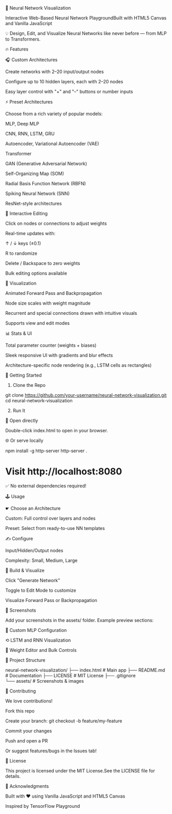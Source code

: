 🧠 Neural Network Visualization

Interactive Web-Based Neural Network PlaygroundBuilt with HTML5 Canvas and Vanilla JavaScript

💡 Design, Edit, and Visualize Neural Networks like never before — from MLP to Transformers.

🔥 Features

🎧️ Custom Architectures

Create networks with 2–20 input/output nodes

Configure up to 10 hidden layers, each with 2–20 nodes

Easy layer control with "+" and "–" buttons or number inputs

⚡ Preset Architectures

Choose from a rich variety of popular models:

MLP, Deep MLP

CNN, RNN, LSTM, GRU

Autoencoder, Variational Autoencoder (VAE)

Transformer

GAN (Generative Adversarial Network)

Self-Organizing Map (SOM)

Radial Basis Function Network (RBFN)

Spiking Neural Network (SNN)

ResNet-style architectures

🎨 Interactive Editing

Click on nodes or connections to adjust weights

Real-time updates with:

↑ / ↓ keys (±0.1)

R to randomize

Delete / Backspace to zero weights

Bulk editing options available

🧪 Visualization

Animated Forward Pass and Backpropagation

Node size scales with weight magnitude

Recurrent and special connections drawn with intuitive visuals

Supports view and edit modes

📊 Stats & UI

Total parameter counter (weights + biases)

Sleek responsive UI with gradients and blur effects

Architecture-specific node rendering (e.g., LSTM cells as rectangles)

🚀 Getting Started

1. Clone the Repo

git clone https://github.com/your-username/neural-network-visualization.git
cd neural-network-visualization

2. Run It

📁 Open directly

Double-click index.html to open in your browser.

🌐 Or serve locally

npm install -g http-server
http-server .
# Visit http://localhost:8080

✅ No external dependencies required!

🕹️ Usage

☛ Choose an Architecture

Custom: Full control over layers and nodes

Preset: Select from ready-to-use NN templates

✍️ Configure

Input/Hidden/Output nodes

Complexity: Small, Medium, Large

🧹 Build & Visualize

Click "Generate Network"

Toggle to Edit Mode to customize

Visualize Forward Pass or Backpropagation

📸 Screenshots

Add your screenshots in the assets/ folder. Example preview sections:

🧱 Custom MLP Configuration

⟲ LSTM and RNN Visualization

🔧 Weight Editor and Bulk Controls

📁 Project Structure

neural-network-visualization/
├── index.html       # Main app
├── README.md        # Documentation
├── LICENSE          # MIT License
├── .gitignore       
└── assets/          # Screenshots & images

🤝 Contributing

We love contributions!

Fork this repo

Create your branch: git checkout -b feature/my-feature

Commit your changes

Push and open a PR

Or suggest features/bugs in the Issues tab!

📜 License

This project is licensed under the MIT License.See the LICENSE file for details.

🙏 Acknowledgments

Built with ❤️ using Vanilla JavaScript and HTML5 Canvas

Inspired by TensorFlow Playground
